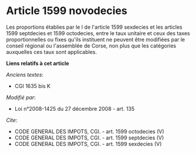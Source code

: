 # Article 1599 novodecies

Les proportions établies par le I de l'article 1599 sexdecies et les articles 1599 septdecies et 1599 octodecies, entre le
taux unitaire et ceux des taxes proportionnelles ou fixes qu'ils instituent ne peuvent être modifiées par le conseil régional
ou l'assemblée de Corse, non plus que les catégories auxquelles ces taux sont applicables.

**Liens relatifs à cet article**

_Anciens textes_:

  - CGI 1635 bis K

_Modifié par_:

  - Loi n°2008-1425 du 27 décembre 2008 - art. 135

_Cite_:

  - CODE GENERAL DES IMPOTS, CGI. - art. 1599 octodecies (V)
  - CODE GENERAL DES IMPOTS, CGI. - art. 1599 septdecies (V)
  - CODE GENERAL DES IMPOTS, CGI. - art. 1599 sexdecies (V)
